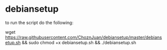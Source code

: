 # debiansetup
to run the script do the following:

wget https://raw.githubusercontent.com/ChoznJuan/debiansetup/master/debiansetup.sh && sudo chmod +x debiansetup.sh && ./debiansetup.sh
